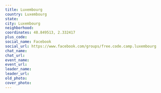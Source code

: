 ```yaml
---
title: Luxembourg
country: Luxembourg
state: 
city: Luxembourg
neighborhood: 
coordinates: 48.849513, 2.332417
plus_code:
social_name: Facebook
social_url: https://www.facebook.com/groups/free.code.camp.luxembourg
chat_name:
chat_url:
event_name:
event_url:
leader_name:
leader_url:
old_photo: 
cover_photo:
---
```

